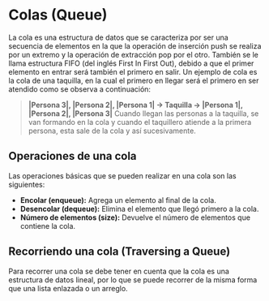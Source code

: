 # Colas (Queue)
La cola es una estructura de datos que se caracteriza por ser una secuencia de elementos en la que la operación de inserción push se realiza por un extremo y la operación de extracción pop por el otro. También se le llama estructura FIFO (del inglés First In First Out), debido a que el primer elemento en entrar será también el primero en salir. Un ejemplo de cola es la cola de una taquilla, en la cual el primero en llegar será el primero en ser atendido como se observa a continuación:

> **|Persona 3|, |Persona 2|, |Persona 1| -> Taquilla -> |Persona 1|, |Persona 2|, |Persona 3|**
> Cuando llegan las personas a la taquilla, se van formando en la cola y cuando el taquillero atiende a la primera persona, esta sale de la cola y así sucesivamente.

## Operaciones de una cola
Las operaciones básicas que se pueden realizar en una cola son las siguientes:

- **Encolar (enqueue):** Agrega un elemento al final de la cola.
- **Desencolar (dequeue):** Elimina el elemento que llegó primero a la cola.
- **Número de elementos (size):** Devuelve el número de elementos que contiene la cola.

## Recorriendo una cola (Traversing a Queue)
Para recorrer una cola se debe tener en cuenta que la cola es una estructura de datos lineal, por lo que se puede recorrer de la misma forma que una lista enlazada o un arreglo.